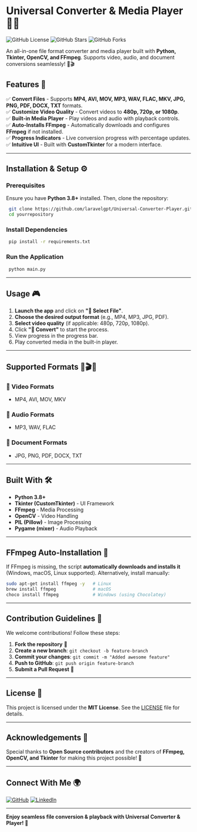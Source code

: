 # Universal Converter & Media Player 🎥🎵

![GitHub License](https://img.shields.io/github/license/yourusername/yourrepository)
![GitHub Stars](https://img.shields.io/github/stars/yourusername/yourrepository?style=social)
![GitHub Forks](https://img.shields.io/github/forks/yourusername/yourrepository?style=social)

An all-in-one file format converter and media player built with **Python, Tkinter, OpenCV, and FFmpeg**. Supports video, audio, and document conversions seamlessly! 🔄🎬

## Features 🚀
✅ **Convert Files** - Supports **MP4, AVI, MOV, MP3, WAV, FLAC, MKV, JPG, PNG, PDF, DOCX, TXT** formats.  
✅ **Customize Video Quality** - Convert videos to **480p, 720p, or 1080p**.  
✅ **Built-in Media Player** - Play videos and audio with playback controls.  
✅ **Auto-Installs FFmpeg** - Automatically downloads and configures **FFmpeg** if not installed.  
✅ **Progress Indicators** - Live conversion progress with percentage updates.  
✅ **Intuitive UI** - Built with **CustomTkinter** for a modern interface.  

---
## Installation & Setup ⚙️
### Prerequisites
Ensure you have **Python 3.8+** installed. Then, clone the repository:
```sh
 git clone https://github.com/laravelgpt/Universal-Converter-Player.git
 cd yourrepository
```

### Install Dependencies
```sh
 pip install -r requirements.txt
```

### Run the Application
```sh
 python main.py
```

---
## Usage 🎮
1. **Launch the app** and click on **"📂 Select File"**.
2. **Choose the desired output format** (e.g., MP4, MP3, JPG, PDF).
3. **Select video quality** (if applicable: 480p, 720p, 1080p).
4. Click **"🔄 Convert"** to start the process.
5. View progress in the progress bar.
6. Play converted media in the built-in player.

---
## Supported Formats 🎵🎬📄
### 🎥 Video Formats
- MP4, AVI, MOV, MKV

### 🎵 Audio Formats
- MP3, WAV, FLAC

### 📄 Document Formats
- JPG, PNG, PDF, DOCX, TXT

---
## Built With 🛠️
- **Python 3.8+**
- **Tkinter (CustomTkinter)** - UI Framework
- **FFmpeg** - Media Processing
- **OpenCV** - Video Handling
- **PIL (Pillow)** - Image Processing
- **Pygame (mixer)** - Audio Playback

---
## FFmpeg Auto-Installation 🎯
If FFmpeg is missing, the script **automatically downloads and installs it** (Windows, macOS, Linux supported). Alternatively, install manually:
```sh
sudo apt-get install ffmpeg -y   # Linux
brew install ffmpeg              # macOS
choco install ffmpeg             # Windows (using Chocolatey)
```

---
## Contribution Guidelines 🤝
We welcome contributions! Follow these steps:
1. **Fork the repository** 📌
2. **Create a new branch**: `git checkout -b feature-branch`
3. **Commit your changes**: `git commit -m "Added awesome feature"`
4. **Push to GitHub**: `git push origin feature-branch`
5. **Submit a Pull Request** 🚀

---
## License 📜
This project is licensed under the **MIT License**. See the [LICENSE](LICENSE) file for details.

---
## Acknowledgements 🙌
Special thanks to **Open Source contributors** and the creators of **FFmpeg, OpenCV, and Tkinter** for making this project possible! 💙

---
## Connect With Me 🌍
[![GitHub](https://img.shields.io/badge/GitHub-YourUsername-black?style=flat&logo=github)](https://github.com/yourusername)
[![LinkedIn](https://img.shields.io/badge/LinkedIn-YourProfile-blue?style=flat&logo=linkedin)](https://linkedin.com/in/yourprofile)

---

**Enjoy seamless file conversion & playback with Universal Converter & Player! 🚀**

